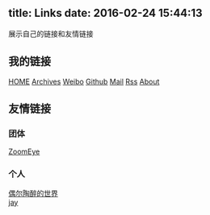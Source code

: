 title: Links
date: 2016-02-24 15:44:13
---

展示自己的链接和友情链接

## 我的链接
[HOME](/)
[Archives](/archives)
[Weibo](http://www.weibo.com/p/1005051896403155)
[Github](https://github.com/shenqihui)
[Mail](mailto:c2hlbnFpaHVpMDkyMEBnbWFpbC5jb20K)
[Rss](/atom.xml)
[About](/about)

## 友情链接

### 团体
[ZoomEye](https://www.zoomeye.org/)  

### 个人
[偶尔陶醉的世界](http://www.stutostu.com/)  
[jay](http://www.devjay.com/)  